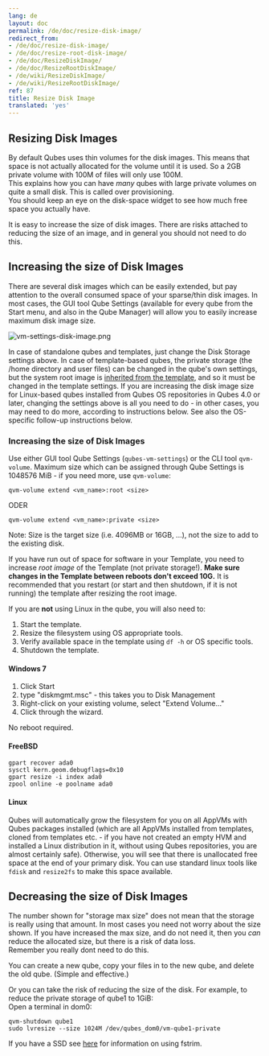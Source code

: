 ```yaml
---
lang: de
layout: doc
permalink: /de/doc/resize-disk-image/
redirect_from:
- /de/doc/resize-disk-image/
- /de/doc/resize-root-disk-image/
- /de/doc/ResizeDiskImage/
- /de/doc/ResizeRootDiskImage/
- /de/wiki/ResizeDiskImage/
- /de/wiki/ResizeRootDiskImage/
ref: 87
title: Resize Disk Image
translated: 'yes'
---
```


Resizing Disk Images
-----------------

By default Qubes uses thin volumes for the disk images.
This means that space is not actually allocated for the volume until it is used.
So a 2GB private volume with 100M of files will only use 100M.  
This explains how you can have *many* qubes with large private volumes on quite a small disk.
This is called over provisioning.  
You should keep an eye on the disk-space widget to see how much free space you actually have.

It is easy to increase the size of disk images.
There are risks attached to reducing the size of an image, and in general you should not need to do this.

Increasing the size of Disk Images
----------------------------------

There are several disk images which can be easily extended, but pay attention to the overall consumed space of your sparse/thin disk images.
In most cases, the GUI tool Qube Settings (available for every qube from the Start menu, and also in the Qube Manager) will allow you to easily increase maximum disk image size.

![vm-settings-disk-image.png](/attachment/wiki/DiskSize/vm-settings-disk-image.png)

In case of standalone qubes and templates, just change the Disk Storage settings above.
In case of template-based qubes, the private storage (the /home directory and user files) can be changed in the qube's own settings, but the system root image is [inherited from the template](/de/getting-started/#appvms-qubes-and-templatevms), and so it must be changed in the template settings. 
If you are increasing the disk image size for Linux-based qubes installed from Qubes OS repositories in Qubes 4.0 or later, changing the settings above is all you need to do - in other cases, you may need to do more, according to instructions below.
See also the OS-specific follow-up instructions below.

### Increasing the size of Disk Images

Use either GUI tool Qube Settings (`qubes-vm-settings`) or the CLI tool `qvm-volume`.
Maximum size which can be assigned through Qube Settings is 1048576 MiB - if you need more, use `qvm-volume`:

~~~
qvm-volume extend <vm_name>:root <size>
~~~
ODER
~~~
qvm-volume extend <vm_name>:private <size>
~~~

Note: Size is the target size (i.e. 4096MB or 16GB, ...), not the size to add to the existing disk.

If you have run out of space for software in your Template, you need to increase *root image* of the Template (not private storage!). 
**Make sure changes in the Template between reboots don't exceed 10G.**
It is recommended that you restart (or start and then shutdown, if it is not running) the template after resizing the root image.

If you are **not** using Linux in the qube, you will also need to:

1.  Start the template.
2.  Resize the filesystem using OS appropriate tools.
3.  Verify available space in the template using `df -h` or OS specific tools.
4.  Shutdown the template.

#### Windows 7 ####

1.  Click Start
2.  type "diskmgmt.msc" - this takes you to Disk Management
3.  Right-click on your existing volume, select "Extend Volume..."
4.  Click through the wizard.

No reboot required.

#### FreeBSD

~~~
gpart recover ada0
sysctl kern.geom.debugflags=0x10
gpart resize -i index ada0
zpool online -e poolname ada0
~~~

#### Linux

Qubes will automatically grow the filesystem for you on all AppVMs with Qubes packages installed (which are all AppVMs installed from templates, cloned from templates etc. - if you have not created an empty HVM and installed a Linux distribution in it, without using Qubes repositories, you are almost certainly safe).
Otherwise, you will see that there is unallocated free space at the end of your primary disk.
You can use standard linux tools like `fdisk` and `resize2fs` to make this space available.

Decreasing the size of Disk Images
----------------------------------

The number shown for "storage max size" does not mean that the storage is really using that amount. In most cases you need not worry about the size shown.
If you have increased the max size, and do not need it, then you *can*  reduce the allocated size, but there is a risk of data loss.  
Remember you really dont need to do this.

You can create a new qube, copy your files in to the new qube, and delete the old qube. (Simple and effective.)


Or you can take the risk of reducing the size of the disk.
For example, to reduce the private storage of qube1 to 1GiB:  
Open a terminal in dom0:
```
qvm-shutdown qube1
sudo lvresize --size 1024M /dev/qubes_dom0/vm-qube1-private
```

If you have a SSD see [here][fstrim] for information on using fstrim.

[fstrim]: /de/doc/disk-trim